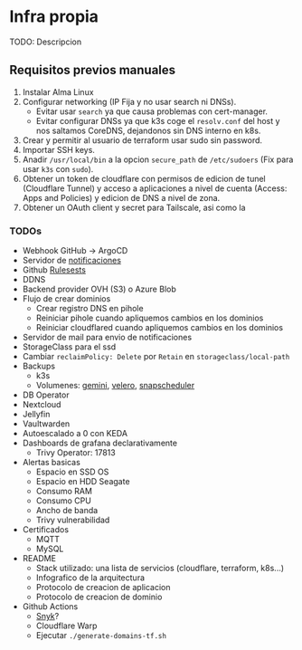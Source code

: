 # Infra propia

TODO: Descripcion

## Requisitos previos manuales

1. Instalar Alma Linux
2. Configurar networking (IP Fija y no usar search ni DNSs).
    - Evitar usar `search` ya que causa problemas con cert-manager.
    - Evitar configurar DNSs ya que k3s coge el `resolv.conf` del host y nos saltamos CoreDNS, dejandonos sin DNS interno en k8s.
3. Crear y permitir al usuario de terraform usar sudo sin password.
4. Importar SSH keys.
5. Anadir `/usr/local/bin` a la opcion `secure_path` de `/etc/sudoers` (Fix para usar `k3s` con `sudo`).
6. Obtener un token de cloudflare con permisos de edicion de tunel (Cloudflare Tunnel) y acceso a aplicaciones a nivel de cuenta (Access: Apps and Policies) y edicion de DNS a nivel de zona.
7. Obtener un OAuth client y secret para Tailscale, asi como la

### TODOs

- Webhook GitHub -> ArgoCD
- Servidor de [notificaciones](https://ntfy.sh/)
- Github [Rulesests](https://github.com/github/ruleset-recipes?tab=readme-ov-file)
- DDNS
- Backend provider OVH (S3) o Azure Blob
- Flujo de crear dominios
  - Crear registro DNS en pihole
  - Reiniciar pihole cuando apliquemos cambios en los dominios
  - Reiniciar cloudflared cuando apliquemos cambios en los dominios
- Servidor de mail para envio de notificaciones
- StorageClass para el ssd
- Cambiar `reclaimPolicy: Delete` por `Retain` en `storageclass/local-path`
- Backups
  - k3s
  - Volumenes: [gemini](https://github.com/FairwindsOps/gemini), [velero](https://github.com/vmware-tanzu/velero), [snapscheduler](https://github.com/backube/snapscheduler)
- DB Operator
- Nextcloud
- Jellyfin
- Vaultwarden
- Autoescalado a 0 con KEDA
- Dashboards de grafana declarativamente
  - Trivy Operator: 17813
- Alertas basicas
  - Espacio en SSD OS
  - Espacio en HDD Seagate
  - Consumo RAM
  - Consumo CPU
  - Ancho de banda
  - Trivy vulnerabilidad
- Certificados
  - MQTT
  - MySQL
- README
  - Stack utilizado: una lista de servicios (cloudflare, terraform, k8s...)
  - Infografico de la arquitectura
  - Protocolo de creacion de aplicacion
  - Protocolo de creacion de dominio
- Github Actions
  - [Snyk](https://github.com/marketplace/actions/snyk)?
  - Cloudflare Warp
  - Ejecutar `./generate-domains-tf.sh`
